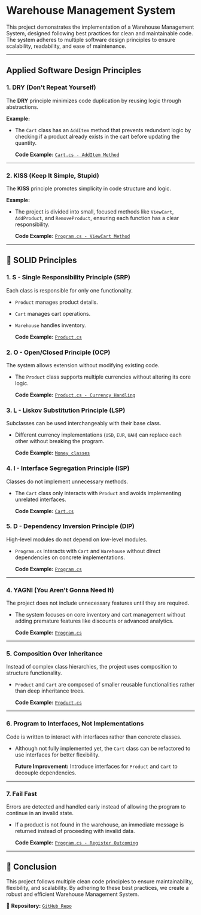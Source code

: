 # Warehouse Management System

This project demonstrates the implementation of a Warehouse Management System, designed following best practices for clean and maintainable code. The system adheres to multiple software design principles to ensure scalability, readability, and ease of maintenance.

---

## **Applied Software Design Principles**

### 1. **DRY (Don't Repeat Yourself)**
The **DRY** principle minimizes code duplication by reusing logic through abstractions.

**Example:**
- The `Cart` class has an `AddItem` method that prevents redundant logic by checking if a product already exists in the cart before updating the quantity.
  
  **Code Example:** [`Cart.cs - AddItem Method`](https://github.com/JanRizhenko/KPZ/blob/master/Lab01/Warehouse/Classes/Cart.cs#L15)

---

### 2. **KISS (Keep It Simple, Stupid)**
The **KISS** principle promotes simplicity in code structure and logic.

**Example:**
- The project is divided into small, focused methods like `ViewCart`, `AddProduct`, and `RemoveProduct`, ensuring each function has a clear responsibility.

  **Code Example:** [`Program.cs - ViewCart Method`](https://github.com/JanRizhenko/KPZ/blob/master/Lab01/Warehouse/Warehouse/Program.cs#L61)

---

## 🔹 **SOLID Principles**

### 1. **S - Single Responsibility Principle (SRP)**
Each class is responsible for only one functionality.
- `Product` manages product details.
- `Cart` manages cart operations.
- `Warehouse` handles inventory.

  **Code Example:** [`Product.cs`](https://github.com/JanRizhenko/KPZ/blob/master/Lab01/Warehouse/Classes/Product.cs)

### 2. **O - Open/Closed Principle (OCP)**
The system allows extension without modifying existing code.
- The `Product` class supports multiple currencies without altering its core logic.

  **Code Example:** [`Product.cs - Currency Handling`](https://github.com/JanRizhenko/KPZ/blob/master/Lab01/Warehouse/Classes/Product.cs#L25)

### 3. **L - Liskov Substitution Principle (LSP)**
Subclasses can be used interchangeably with their base class.
- Different currency implementations (`USD`, `EUR`, `UAH`) can replace each other without breaking the program.

  **Code Example:** [`Money classes`](https://github.com/JanRizhenko/KPZ/blob/master/Lab01/Warehouse/Classes/Money.cs#L54)

### 4. **I - Interface Segregation Principle (ISP)**
Classes do not implement unnecessary methods.
- The `Cart` class only interacts with `Product` and avoids implementing unrelated interfaces.

  **Code Example:** [`Cart.cs`](https://github.com/JanRizhenko/KPZ/blob/master/Lab01/Warehouse/Classes/Cart.cs)

### 5. **D - Dependency Inversion Principle (DIP)**
High-level modules do not depend on low-level modules.
- `Program.cs` interacts with `Cart` and `Warehouse` without direct dependencies on concrete implementations.

  **Code Example:** [`Program.cs`](https://github.com/JanRizhenko/KPZ/blob/master/Lab01/Warehouse/Warehouse/Program.cs)

---

### 4. **YAGNI (You Aren't Gonna Need It)**
The project does not include unnecessary features until they are required.
- The system focuses on core inventory and cart management without adding premature features like discounts or advanced analytics.

  **Code Example:** [`Program.cs`](https://github.com/JanRizhenko/KPZ/blob/master/Lab01/Warehouse/Warehouse/Program.cs)

---

### 5. **Composition Over Inheritance**
Instead of complex class hierarchies, the project uses composition to structure functionality.
- `Product` and `Cart` are composed of smaller reusable functionalities rather than deep inheritance trees.

  **Code Example:** [`Product.cs`](https://github.com/JanRizhenko/KPZ/blob/master/Lab01/Warehouse/Classes/Product.cs)

---

### 6. **Program to Interfaces, Not Implementations**
Code is written to interact with interfaces rather than concrete classes.
- Although not fully implemented yet, the `Cart` class can be refactored to use interfaces for better flexibility.

  **Future Improvement:** Introduce interfaces for `Product` and `Cart` to decouple dependencies.

---

### 7. **Fail Fast**
Errors are detected and handled early instead of allowing the program to continue in an invalid state.
- If a product is not found in the warehouse, an immediate message is returned instead of proceeding with invalid data.

  **Code Example:** [`Program.cs - Register Outcoming`](https://github.com/JanRizhenko/KPZ/blob/master/Lab01/Warehouse/Warehouse/Program.cs#L79)

---

## 📌 **Conclusion**
This project follows multiple clean code principles to ensure maintainability, flexibility, and scalability. By adhering to these best practices, we create a robust and efficient Warehouse Management System.

🚀 **Repository:** [`GitHub Repo`](https://github.com/JanRizhenko/KPZ/tree/master/Lab01/Warehouse)

